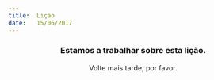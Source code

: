 ```yaml
---
title:  Lição
date:   15/06/2017
---
```


### <center>Estamos a trabalhar sobre esta lição.</center>
<center>Volte mais tarde, por favor.</center>